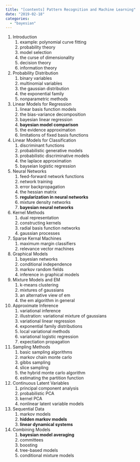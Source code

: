 ```yaml
---
title: "[contents] Pattern Recognition and Machine Learning"
date: "2019-02-18"
categories: 
  - "bayesian"
---
```


1. Introduction
    1. example: polynomial curve fitting
    2. probability theory
    3. model selection
    4. the curse of dimensionality
    5. decision theory
    6. information theory
2. Probability Distribution
    1. binary variables
    2. multinomial variables
    3. the gaussian distribution
    4. the exponential family
    5. nonparametric methods
3. Linear Models for Regression
    1. linear basis function models
    2. the bias-variance decomposition
    3. bayesian linear regression
    4. **bayesian model comparison**
    5. the evidence approximation
    6. limitations of fixed basis functions
4. Linear Models for Classification
    1. discriminant functions
    2. probabilistic generative models
    3. probabilistic discriminative models
    4. the laplace approximation
    5. bayseian logistic regression
5. Neural Networks
    1. feed-forward network functions
    2. network training
    3. error backpropagation
    4. the hessian matrix
    5. **regularization in neural networks**
    6. mixture density networks
    7. **bayesian neural networks**
6. Kernel Methods
    1. dual representation
    2. constructing kernels
    3. radial basis function networks
    4. gaussian processes
7. Sparse Kernal Machines
    1. maximum margin classifiers
    2. relevance vector machines
8. Graphical Models
    1. bayesian networks
    2. conditional independence
    3. markov random fields
    4. inference in graphical models
9. Mixture Models and EM
    1. k-means clustering
    2. mixtures of gaussians
    3. an alternative view of em
    4. the em algorithm in general
10. Approximate Inference
    1. variational inference
    2. illustration: variational mixture of gaussians
    3. variational linear regression
    4. exponential family distributions
    5. local variational methods
    6. variational logistic regression
    7. expectiation propagation
11. Sampling Methods
    1. basic sampling algorithms
    2. markov chain monte carlo
    3. gibbs sampling
    4. slice sampling
    5. the hybrid monte carlo algorithm
    6. estimating the partition function
12. Continuous Latent Variables
    1. principal component analysis
    2. probabilistic PCA
    3. kernel PCA
    4. nonlinear latent variable models
13. Sequential Data
    1. markov models
    2. **hidden markov models**
    3. **linear dynamical systems**
14. Combining Models
    1. **bayesian model averaging**
    2. committees
    3. boosting
    4. tree-based models
    5. conditional mixture models
